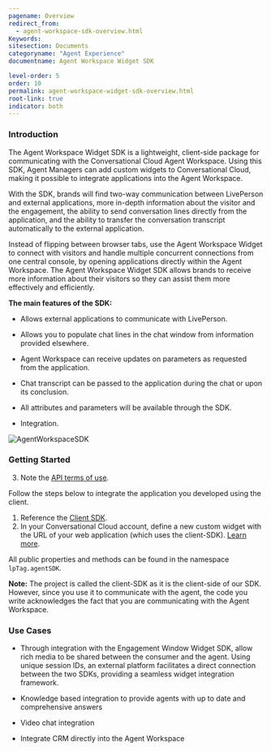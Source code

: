 ```yaml
---
pagename: Overview
redirect_from:
  - agent-workspace-sdk-overview.html
Keywords:
sitesection: Documents
categoryname: "Agent Experience"
documentname: Agent Workspace Widget SDK

level-order: 5
order: 10
permalink: agent-workspace-widget-sdk-overview.html
root-link: true
indicator: both
---
```

### Introduction

The Agent Workspace Widget SDK is a lightweight, client-side package for communicating with the Conversational Cloud Agent Workspace. Using this SDK, Agent Managers can add custom widgets to Conversational Cloud, making it possible to integrate applications into the Agent Workspace.

With the SDK, brands will find two-way communication between LivePerson and external applications, more in-depth information about the visitor and the engagement, the ability to send conversation lines directly from the application, and the ability to transfer the conversation transcript automatically to the external application.

Instead of flipping between browser tabs, use the Agent Workspace Widget to connect with visitors and handle multiple concurrent connections from one central console, by opening applications directly within the Agent Workspace. The Agent Workspace Widget SDK allows brands to receive more information about their visitors so they can assist them more effectively and efficiently.

**The main features of the SDK:**

* Allows external applications to communicate with LivePerson.

* Allows you to populate chat lines in the chat window from information provided elsewhere.

* Agent Workspace can receive updates on parameters as requested from the application.

* Chat transcript can be passed to the application during the chat or upon its conclusion.

* All attributes and parameters will be available through the SDK.

* Integration.

![AgentWorkspaceSDK](img/agentworkspace.png)

### Getting Started

3. Note the [API terms of use](https://www.liveperson.com/policies/apitou).

Follow the steps below to integrate the application you developed using the client.

1. Reference the [Client SDK](https://lpcdn.lpsnmedia.net/webagent/client-SDK.min.js).
2. In your Conversational Cloud account, define a new custom widget with the URL of your web application (which uses the client-SDK). [Learn more](guides-agent-workspace-widget.html).

All public properties and methods can be found in the namespace `lpTag.agentSDK`.

**Note:** The project is called the client-SDK as it is the client-side of our SDK. However, since you use it to communicate with the agent, the code you write acknowledges the fact that you are communicating with the Agent Workspace.

### Use Cases

* Through integration with the Engagement Window Widget SDK, allow rich media to be shared between the consumer and the agent. Using unique session IDs, an external platform facilitates a direct connection between the two SDKs, providing a seamless widget integration framework.

* Knowledge based integration to provide agents with up to date and comprehensive answers

* Video chat integration

* Integrate CRM directly into the Agent Workspace
